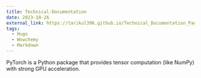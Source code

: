 ```yaml
---
title: Technical-Documentation
date: 2023-10-26
external_link: https://tarikul396.github.io/Technical_Documentation_Page_Project/
tags:
  - Hugo
  - Wowchemy
  - Markdown
---
```


PyTorch is a Python package that provides tensor computation (like NumPy) with strong GPU acceleration.

<!--more-->

